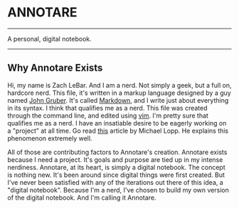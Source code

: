 # ANNOTARE #
- - -
A personal, digital notebook.
- - -

## Why Annotare Exists ##

Hi, my name is Zach LeBar. And I am a nerd. Not simply a geek, but a full on, hardcore nerd. This file, it's written in a markup language designed by a guy named [John Gruber][gruber]. It's called [Markdown][md], and I write just about everything in its syntax. I think that qualifies me as a nerd. This file was created through the command line, and edited using [vim][vim]. I'm pretty sure that qualifies me as a nerd. I have an insatiable desire to be eagerly working on a "project" at all time. Go read [this][rands] article by Michael Lopp. He explains this phenomenon extremely well.

All of those are contributing factors to Annotare's creation. Annotare exists because I need a project. It's goals and purpose are tied up in my intense nerdiness. Annotare, at its heart, is simply a digital notebook. The concept is nothing new. It's been around since digital things were first created. But I've never been satisfied with any of the iterations out there of this idea, a "digital notebook". Because I'm a nerd, I've chosen to build my own version of the digital notebook. And I'm calling it Annotare.

[gruber]: http://daringfireball.net/
[md]: http://daringfireball.net/projects/markdown
[vim]: http://en.wikipedia.org/wiki/Vim_(text_editor)
[rands]: http://www.randsinrepose.com/archives/2007/11/11/the_nerd_handbook.html
